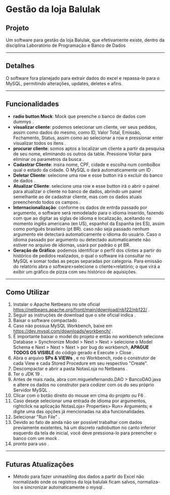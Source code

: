 # Gestão da loja Balulak

## Projeto
Um software para gestão da loja Balulak, que efetivamente existe, dentro da disciplina Laboratório de Programação e Banco de Dados

---
## Detalhes
O software fora planejado para extrair dados do excel e repassa-lo para o MySQL, permitindo alterações, updates, deletes e afins.

---
## Funcionalidades
- __radio button Mock__: Mock que preenche o banco de dados com dummys .
- __visualizar cliente__: podemos selecionar um cliente, ver seus pedidos, assim como dados do mesmo, como ID, Valor Total, Emissão, Fechamento, Status, assim como ao selecionar a row e pressionar enter visualizar todos os itens .
- __procurar cliente__: somos aptos a localizar um cliente a partir da pesquisa de seu nome, eliminando os outros da table. Pressione Voltar para eliminar os parametros da busca .
- __Cadastrar Cliente__: insira nome, CPF, cidade e escolha num comboBox qual o estado da cidade. O MySQL o dará automaticamente um ID .
- __Deletar Cliente__: selecione uma row e esse button irá o excluir do banco de dados .
- __Atualizar Cliente__: selecione uma row e esse button irá o abrir o painel para atualizar o cliente no banco de dados, abrindo um painel semelhante ao de cadastrar cliente, mas com os dados atuais preenchendo todos os campos .
- __Internacionalização__: conforme os dados de entrda passado por argumento, o software será remodelado para o idioma inserido, fazendo com que ao digitar as siglas de idioma e localização, aceitando no momento inglês americano (en US), espanhol da Espanha (es ES), assim como portguês brasileiro (pt BR). caso não seja passado nenhum argumento ele detectará automaticamente o idioma do usuário. Caso o idioma passado por argumento ou detectado automaticamete não estiver no arquivo de idiomas, usará por padrão o pt BR.
- __Geração de Gráfico__: podemos identificar o perfil dos clintes a partir do histórico de pedidos realizados, o qual o software irá consultar no MySQL e somar todas as peças separadas por categoria. Para emissão do relatório abra o software>selecione o cliente>relatório; o que virá a exibir um gráfico de pizza com seu histórico de aquisições.

---
## Como Utilizar

1. Instalar o Apache Netbeans no site oficial https://netbeans.apache.org/front/main/download/nb122/nb122/ .
2. Seguir as instruções de download que o site oficial indica .
3. Baixar o software compactado .
4. Caso não possua MySQL Workbench, baixe em https://dev.mysql.com/downloads/workbench/ .
5. É importante baixar o model do projeto e então no workbench selecione Database > Synchronize Model > Next > Next > selecione o Model Schema e Next > Next > Next > por bug do workbench, __APAGUE TODOS OS VISIBLE__ do código gerado e Execute > Close .
6. Abra o arquivo __SPs & VIEWs__ , e no Workbench, rode o construtor de cada View e cada Stored Procedure em seu respectivo "Create".
7. Descompactar e abrir a pasta NotasLoja no Netbeans .
8. Ter o JDK 19 .
9. Antes de mais nada, abra com.miguelefernando.DAO > BancoDAO.java e altere os dados no construtor para codizer com os do seu próprio Servidor MySQL .
10. Clicar com o botão direito do mouse em cima do projeto ou F6 .
11. Caso deseje selecionar uma entrada de idioma por argumentos, rightclick na aplicação NotasLoja> Properties> Run> Arguments; e digite uma das opções já mencionadas na aba funcionalidades.
12. Selecionar "Run File" .
13. Devido ao fato de ainda não ser possível trabalhar com dados previamente existentes, há um discreto radiobutton no canto inferior esquerdo da tela de inicial, você deve pressiona-lo para preencher o banco com um mock .
14. pronto para uso .

---
## Futuras Atualizações
- Método para fazer unmashling dos dados a partir do Excel não normalizado onde os registros da loja balulak ficam salvos, normaliza-los e sincronizar automaticamente o mysql .

